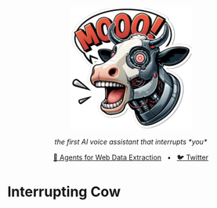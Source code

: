 <p align="center">
  <img src="https://raw.githubusercontent.com/khoomeik/interrupting-cow/main/interrupting_cow.png" height="250" alt="Interrupting Cow" />
</p>
<p align="center">
  <em>the first AI voice assistant that interrupts *you*</em>
</p>
<!-- <p align="center">
    <a href="https://pypi.org/project/llamagym/" target="_blank">
        <img alt="Python" src="https://img.shields.io/badge/python-3670A0?style=for-the-badge&logo=python&logoColor=ffdd54" />
        <img alt="Version" src="https://img.shields.io/pypi/v/llamagym?style=for-the-badge&color=3670A0">
    </a>
</p> -->
<p align="center">
<a href="https://reworkd.ai/">🔗 Agents for Web Data Extraction</a>
<span>&nbsp;&nbsp;•&nbsp;&nbsp;</span>
<a href="https://x.com/khoomeik/">🐦 Twitter</a>

# Interrupting Cow